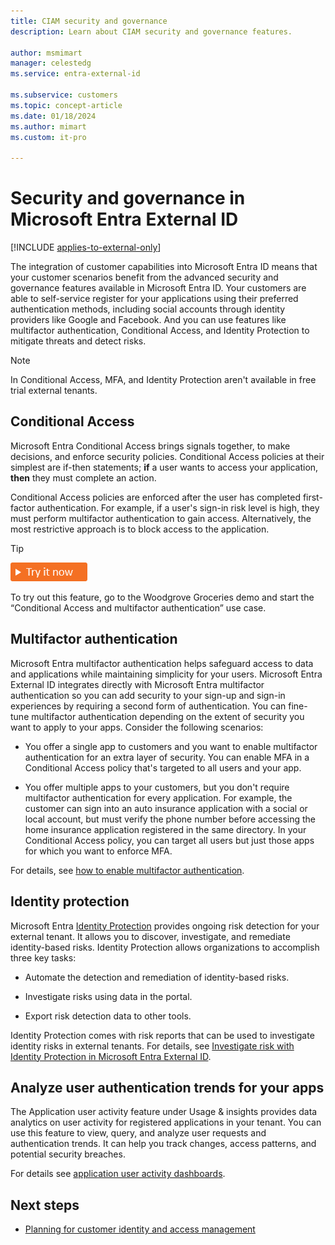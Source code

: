 ```yaml
---
title: CIAM security and governance
description: Learn about CIAM security and governance features.
 
author: msmimart
manager: celestedg
ms.service: entra-external-id
 
ms.subservice: customers
ms.topic: concept-article
ms.date: 01/18/2024
ms.author: mimart
ms.custom: it-pro

---
```


# Security and governance in Microsoft Entra External ID

[!INCLUDE [applies-to-external-only](../includes/applies-to-external-only.md)]

The integration of customer capabilities into Microsoft Entra ID means that your customer scenarios benefit from the advanced security and governance features available in Microsoft Entra ID. Your customers are able to self-service register for your applications using their preferred authentication methods, including social accounts through identity providers like Google and Facebook. And you can use features like multifactor authentication, Conditional Access, and Identity Protection to mitigate threats and detect risks.

> [!NOTE]
> In Conditional Access, MFA, and Identity Protection aren't available in free trial external tenants.

## Conditional Access

Microsoft Entra Conditional Access brings signals together, to make decisions, and enforce security policies. Conditional Access policies at their simplest are if-then statements; **if** a user wants to access your application, **then** they must complete an action.

Conditional Access policies are enforced after the user has completed first-factor authentication. For example, if a user's sign-in risk level is high, they must perform multifactor authentication to gain access. Alternatively, the most restrictive approach is to block access to the application.

> [!TIP]
> [![Try it now](./media/common/try-it-now.png)](https://woodgrovedemo.com/#usecase=CA)
> 
> To try out this feature, go to the Woodgrove Groceries demo and start the “Conditional Access and multifactor authentication” use case.

## Multifactor authentication

Microsoft Entra multifactor authentication helps safeguard access to data and applications while maintaining simplicity for your users. Microsoft Entra External ID integrates directly with Microsoft Entra multifactor authentication so you can add security to your sign-up and sign-in experiences by requiring a second form of authentication. You can fine-tune multifactor authentication depending on the extent of security you want to apply to your apps. Consider the following scenarios:

- You offer a single app to customers and you want to enable multifactor authentication for an extra layer of security. You can enable MFA in a Conditional Access policy that's targeted to all users and your app.

- You offer multiple apps to your customers, but you don't require multifactor authentication for every application. For example, the customer can sign into an auto insurance application with a social or local account, but must verify the phone number before accessing the home insurance application registered in the same directory. In your Conditional Access policy, you can target all users but just those apps for which you want to enforce MFA.

For details, see [how to enable multifactor authentication](how-to-multifactor-authentication-customers.md).
## Identity protection

Microsoft Entra [Identity Protection](~/id-protection/overview-identity-protection.md) provides ongoing risk detection for your external tenant. It allows you to discover, investigate, and remediate identity-based risks. Identity Protection allows organizations to accomplish three key tasks:

- Automate the detection and remediation of identity-based risks.

- Investigate risks using data in the portal.

- Export risk detection data to other tools.

Identity Protection comes with risk reports that can be used to investigate identity risks in external tenants. For details, see [Investigate risk with Identity Protection in Microsoft Entra External ID](how-to-identity-protection-customers.md).

## Analyze user authentication trends for your apps

The Application user activity  feature under Usage & insights provides data analytics on user activity for registered applications in your tenant. You can use this feature to view, query, and analyze user requests and authentication trends. It can help you track changes, access patterns, and potential security breaches.

For details see [application user activity dashboards](how-to-user-insights.md). 

## Next steps

- [Planning for customer identity and access management](concept-planning-your-solution.md)
